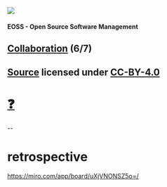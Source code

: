 [![](https://upload.wikimedia.org/wikipedia/commons/thumb/2/25/Berner_Fachhochschule_Logo_small.svg/128px-Berner_Fachhochschule_Logo_small.svg.png)](https://commons.wikimedia.org/wiki/File:Berner_Fachhochschule_Logo_small.svg)

#### EOSS - Open Source Software Management

## [Collaboration](https://digital-sustainability.github.io/module-eoss-ospo101/module6/) (6/7)

[Source](https://github.com/digital-sustainability/module-eoss/tree/main/docs/content/06) licensed under [CC-BY-4.0](https://github.com/digital-sustainability/module-eoss/blob/main/LICENSE)
--
# [❓](https://etherpad.wikimedia.org/p/bfh-ch-module-eoss-hs24)
--
# retrospective

https://miro.com/app/board/uXjVNONSZ5o=/